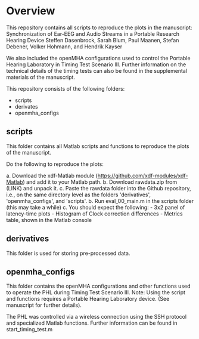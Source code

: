 # Overview

This repository contains all scripts to reproduce the plots in the manuscript: 
Synchronization of Ear-EEG and Audio Streams in a Portable Research Hearing Device
Steffen Dasenbrock, Sarah Blum, Paul Maanen, Stefan Debener, Volker Hohmann, and Hendrik Kayser

We also included the openMHA configurations used to control the Portable Hearing Laboratory in Timing Test Scenario III. 
Further information on the technical details of the timing tests can also be found in the supplemental materials of the manuscript. 

This repository consists of the following folders:

- scripts
- derivates
- openmha_configs

## scripts
This folder contains all Matlab scripts and functions to reproduce the plots of the manuscript.

Do the following to reproduce the plots:

a. Download the xdf-Matlab module (https://github.com/xdf-modules/xdf-Matlab) and add it to your Matlab path. 
b. Download rawdata.zip from (LINK) and unpack it.
c. Paste the rawdata folder into the Github repository, i.e., on the same directory level as the folders 'derivatives', 'openmha_configs', and 'scripts'. 
b. Run eval_00_main.m in the scripts folder (this may take a while)
c. You should expect the following:
    - 3x2 panel of latency-time plots 
    - Histogram of Clock correction differences
    - Metrics table, shown in the Matlab console

## derivatives  

This folder is used for storing pre-processed data. 

## openmha_configs

This folder contains the openMHA configurations and other functions used to operate the PHL during Timing Test Scenario III. 
Note: Using the script and functions requires a Portable Hearing Laboratory device. (See manuscript for further details). 

The PHL was controlled via a wireless connection using the SSH protocol and specialized Matlab functions. 
Further information can be found in start_timing_test.m
